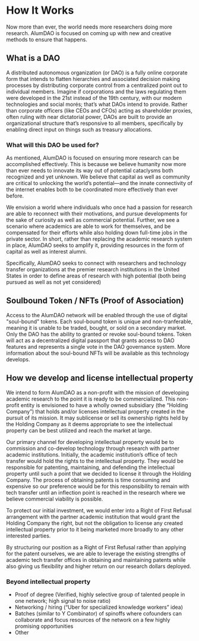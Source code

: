 # How It Works

Now more than ever, the world needs more researchers doing more research. AlumDAO is focused on coming up with new and creative methods to ensure that happens.

## What is a DAO 

A distributed autonomous organization (or DAO) is a fully online corporate form that intends to flatten hierarchies and associated decision making processes by distributing corporate control from a centralized point out to individual members. Imagine if corporations and the laws regulating them were developed in the 21st instead of the 19th century, with our modern technologies and social morés; that’s what DAOs intend to provide. Rather than corporate officers (like CEOs and CFOs) acting as shareholder proxies, often ruling with near dictatorial power, DAOs are built to provide an organizational structure that’s responsive to all members, specifically by enabling direct input on things such as treasury allocations. 


### What will this DAO be used for? 

As mentioned, AlumDAO is focused on ensuring more research can be accomplished effectively. This is because we believe humanity now more than ever needs to innovate its way out of potential cataclysms both recognized and yet unknown. We believe that capital as well as community are critical to unlocking the world’s potential—and the innate connectivity of the internet enables both to be coordinated more effectively than ever before. 

We envision a world where individuals who once had a passion for research are able to reconnect with their motivations, and pursue developments for the sake of curiosity as well as commercial potential. Further, we see a scenario where academics are able to work for themselves, and be compensated for their efforts while also holding down full-time jobs in the private sector. In short, rather than replacing the academic research system in place, AlumDAO seeks to amplify it, providing resources in the form of capital as well as interest alumni. 

Specifically, AlumDAO seeks to connect with researchers and technology transfer organizations  at the premier research institutions in the United States in order to define areas of research with high potential (both being pursued as well as not yet considered)  


## Soulbound Token / NFTs (Proof of Association)

Access to the AlumDAO network will be enabled through the use of digital "soul-bound" tokens. Each soul-bound token is unique and non-tranferable, meaning it is unable to be traded, bought, or sold on a secondary market. Only the DAO has the ability to granted or revoke soul-bound tokens. Token will act as a decentralized digital passport that grants access to DAO features and represents a single vote in the DAO governance system. More information about the soul-bound NFTs will be available as this technology develops.   


## How we develop and license intellectual property 

We intend to form AlumDAO as a non-profit with the mission of developing academic research to the point it is ready to be commercialized. This non-profit entity is envisioned to have a wholly owned subsidiary (the “Holding Company”) that holds and/or licenses intellectual property created in the pursuit of its mission. It may sublicense or sell its ownership rights held by the Holding Company as it deems appropriate to see the intellectual property can be best utilized and reach the market at large.

Our primary channel for developing intellectual property would be to commission and co-develop technology through research with partner academic institutions. Initially, the academic institution’s office of tech transfer would hold the rights to the intellectual property. They would be responsible for patenting, maintaining, and defending the intellectual property until such a point that we decided to license it through the Holding Company. The process of obtaining patents is time consuming and expensive so our preference would be for this responsibility to remain with tech transfer until an inflection point is reached in the research where we believe commercial viability is possible.

To protect our initial investment, we would enter into a Right of First Refusal arrangement with the partner academic institution that would grant the Holding Company the right, but not the obligation to license any created intellectual property prior to it being marketed more broadly to any other interested parties.

By structuring our position as a Right of First Refusal rather than applying for the patent ourselves, we are able to leverage the existing strengths of academic tech transfer offices in obtaining and maintaining patents while also giving us flexibility and higher return on our research dollars deployed. 

### Beyond intellectual property

- Proof of degree (Verified, highly selective group of talented people in one network; high signal to noise ratio)
- Networking / hiring (“Uber for specialized knowledge workers” idea)
- Batches (similar to Y Combinator) of spinoffs where cofounders can collaborate and focus resources of the network on a few highly promising opportunities
- Other

